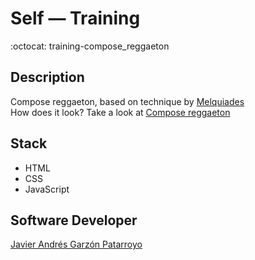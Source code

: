 # Self ― Training
:octocat: training-compose_reggaeton

## Description
Compose reggaeton, based on technique by [Melquiades](https://youtu.be/6iOlB0QLy84)  
How does it look? Take a look at [Compose reggaeton](https://javierandresgp.github.io/training-compose_reggaeton/)

## Stack
* HTML
* CSS
* JavaScript

## Software Developer
[Javier Andrés Garzón Patarroyo](https://www.javierandresgp.com/)
